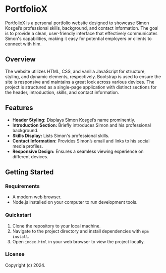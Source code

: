 # PortfolioX

PortfolioX is a personal portfolio website designed to showcase Simon Kosgei’s professional skills, background, and contact information. The goal is to provide a clean, user-friendly interface that effectively communicates Simon's capabilities, making it easy for potential employers or clients to connect with him.

## Overview

The website utilizes HTML, CSS, and vanilla JavaScript for structure, styling, and dynamic elements, respectively. Bootstrap is used to ensure the site is responsive and maintains a great look across various devices. The project is structured as a single-page application with distinct sections for the header, introduction, skills, and contact information.

## Features

- **Header Styling:** Displays Simon Kosgei’s name prominently.
- **Introduction Section:** Briefly introduces Simon and his professional background.
- **Skills Display:** Lists Simon's professional skills.
- **Contact Information:** Provides Simon’s email and links to his social media profiles.
- **Responsive Design:** Ensures a seamless viewing experience on different devices.

## Getting Started

### Requirements

- A modern web browser.
- Node.js installed on your computer to run development tools.

### Quickstart

1. Clone the repository to your local machine.
2. Navigate to the project directory and install dependencies with `npm install`.
3. Open `index.html` in your web browser to view the project locally.

### License

Copyright (c) 2024.